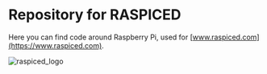 # Repository for RASPICED

Here you can find code around Raspberry Pi, used for [www.raspiced.com](https://www.raspiced.com).

![raspiced_logo](https://user-images.githubusercontent.com/6362230/165464225-e30528c1-5381-49f4-b315-ee2093295219.png)
